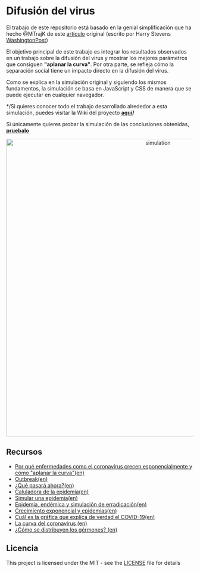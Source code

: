 # Difusión del virus

El trabajo de este repositorio está basado en la genial simplificación que ha hecho @MTrajK de este [artículo](https://www.washingtonpost.com/graphics/2020/world/corona-simulator/) original (escrito por Harry Stevens  [WashingtonPost](https://www.washingtonpost.com/))

El objetivo principal de este trabajo es integrar los resultados observados en un trabajo sobre la difusión del virus y mostrar los mejores parámetros que consiguen **"aplanar la curva"**. Por otra parte, se refleja cómo la separación social tiene un impacto directo en la difusión del virus.

Como se explica en la simulación original y siguiendo los mismos fundamentos, la simulación se basa en JavaScript y CSS de manera que se puede ejecutar en cualquier navegador.



*/Si quieres conocer todo el trabajo desarrollado alrededor a esta simulación, puedes visitar la Wiki del proyecto **[aquí](https://github.com/inesgarb/virus-spreading/wiki)/**

Si únicamente quieres probar la simulación de las conclusiones obtenidas, **[pruebalo](https://inesgarb.github.io/virus-spreading/)**

<p align="center">
    <img src="https://raw.githubusercontent.com/MTrajK/virus-spreading/master/images/simulation.gif" width="800px" title="simulation">
</p>


## Recursos

- [Por qué enfermedades como el coronavirus crecen esponencialmente y cómo "aplanar la curva"(en)](https://www.washingtonpost.com/graphics/2020/world/corona-simulator/)
- [Outbreak(en)](https://meltingasphalt.com/interactive/outbreak/)
- [¿Qué pasará ahora?(en)](https://ncase.me/covid-19/)
- [Caluladora de la epidemia(en)](http://gabgoh.github.io/COVID/index.html)
- [Simular una epidemia(en)](https://www.youtube.com/watch?v=gxAaO2rsdIs)
- [Epidemia, endémica y simulación de erradicación(en)](https://www.youtube.com/watch?v=7OLpKqTriio)
- [Crecimiento exponencial y epidemias(en)](https://www.youtube.com/watch?v=Kas0tIxDvrg)
- [Cuál es la gráfica que explica de verdad el COVID-19(en)](https://www.youtube.com/watch?v=fgBla7RepXU)
- [La curva del coronavirus (en)](https://www.youtube.com/watch?v=k6nLfCbAzgo)
- [¿Cómo se distribuyen los gérmenes? (en)](https://www.youtube.com/watch?v=I5-dI74zxPg)


## Licencia

This project is licensed under the MIT - see the [LICENSE](LICENSE) file for details
